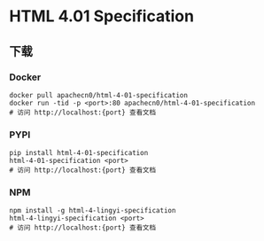 # HTML 4.01 Specification

## 下载

### Docker

```
docker pull apachecn0/html-4-01-specification
docker run -tid -p <port>:80 apachecn0/html-4-01-specification
# 访问 http://localhost:{port} 查看文档
```

### PYPI

```
pip install html-4-01-specification
html-4-01-specification <port>
# 访问 http://localhost:{port} 查看文档
```

### NPM

```
npm install -g html-4-lingyi-specification
html-4-lingyi-specification <port>
# 访问 http://localhost:{port} 查看文档
```